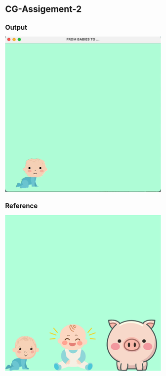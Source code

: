 # CG-Assigement-2

## Output
<div style="display: flex; justify-content: space-around; align-items: center;">
  <div>
    <img src="./output.gif" alt="output image" width="600" style="max-width:100%;">
  </div>
</div>

## Reference
<div style="display: flex; justify-content: space-around; align-items: center;">
  <div>
    <img src="./original.png" alt="reference image" width="600" style="max-width:100%;">
  </div>
</div>
